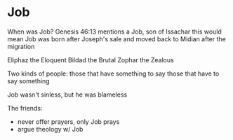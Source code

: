 # Job

When was Job?
	Genesis 46:13 mentions a Job, son of Issachar
		this would mean Job was born after Joseph's sale and moved back to Midian after the migration


Eliphaz the Eloquent
Bildad the Brutal
Zophar the Zealous

Two kinds of people:
	those that have something to say
	those that have to say something

Job wasn't sinless, but he was blameless

The friends:
* never offer prayers, only Job prays
* argue theology w/ Job